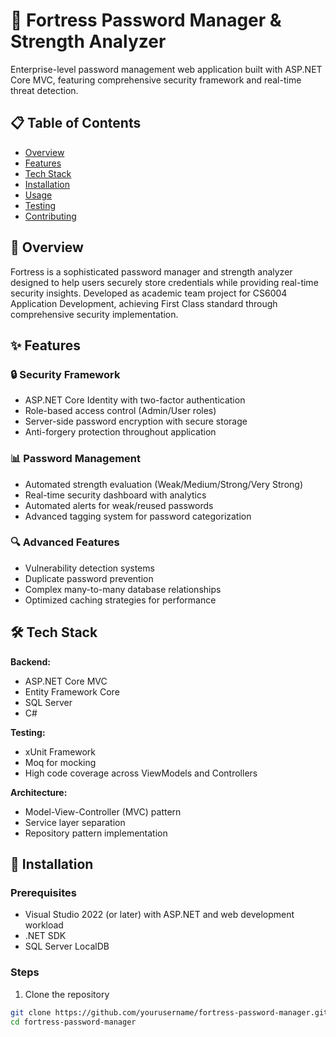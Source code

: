 # 🔐 Fortress Password Manager & Strength Analyzer

Enterprise-level password management web application built with ASP.NET Core MVC, featuring comprehensive security framework and real-time threat detection.

## 📋 Table of Contents
- [Overview](#overview)
- [Features](#features)
- [Tech Stack](#tech-stack)
- [Installation](#installation)
- [Usage](#usage)
- [Testing](#testing)
- [Contributing](#contributing)

## 🎯 Overview

Fortress is a sophisticated password manager and strength analyzer designed to help users securely store credentials while providing real-time security insights. Developed as academic team project for CS6004 Application Development, achieving First Class standard through comprehensive security implementation.

## ✨ Features

### 🔒 Security Framework
- ASP.NET Core Identity with two-factor authentication
- Role-based access control (Admin/User roles)
- Server-side password encryption with secure storage
- Anti-forgery protection throughout application

### 📊 Password Management
- Automated strength evaluation (Weak/Medium/Strong/Very Strong)
- Real-time security dashboard with analytics
- Automated alerts for weak/reused passwords
- Advanced tagging system for password categorization

### 🔍 Advanced Features
- Vulnerability detection systems
- Duplicate password prevention
- Complex many-to-many database relationships
- Optimized caching strategies for performance

## 🛠️ Tech Stack

**Backend:**
- ASP.NET Core MVC
- Entity Framework Core
- SQL Server
- C#

**Testing:**
- xUnit Framework
- Moq for mocking
- High code coverage across ViewModels and Controllers

**Architecture:**
- Model-View-Controller (MVC) pattern
- Service layer separation
- Repository pattern implementation

## 🚀 Installation

### Prerequisites
- Visual Studio 2022 (or later) with ASP.NET and web development workload
- .NET SDK
- SQL Server LocalDB

### Steps
1. Clone the repository
```bash
git clone https://github.com/yourusername/fortress-password-manager.git
cd fortress-password-manager
